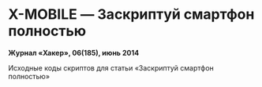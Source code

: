 # X-MOBILE — Заскриптуй смартфон полностью

**Журнал «Хакер», 06(185), июнь 2014**

Исходные коды скриптов для статьи «Заскриптуй смартфон полностью»